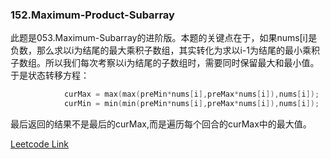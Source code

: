 ### 152.Maximum-Product-Subarray

此题是053.Maximum-Subarray的进阶版。本题的关键点在于，如果nums[i]是负数，那么求以i为结尾的最大乘积子数组，其实转化为求以i-1为结尾的最小乘积子数组。所以我们每次考察以i为结尾的子数组时，需要同时保留最大和最小值。于是状态转移方程：
```cpp
            curMax = max(max(preMin*nums[i],preMax*nums[i]),nums[i]);
            curMin = min(min(preMin*nums[i],preMax*nums[i]),nums[i]);            
```
最后返回的结果不是最后的curMax,而是遍历每个回合的curMax中的最大值。


[Leetcode Link](https://leetcode.com/problems/maximum-product-subarray)
